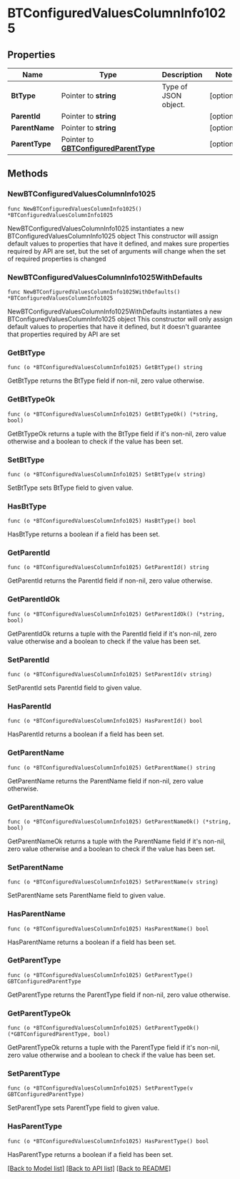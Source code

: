 # BTConfiguredValuesColumnInfo1025

## Properties

Name | Type | Description | Notes
------------ | ------------- | ------------- | -------------
**BtType** | Pointer to **string** | Type of JSON object. | [optional] 
**ParentId** | Pointer to **string** |  | [optional] 
**ParentName** | Pointer to **string** |  | [optional] 
**ParentType** | Pointer to [**GBTConfiguredParentType**](GBTConfiguredParentType.md) |  | [optional] 

## Methods

### NewBTConfiguredValuesColumnInfo1025

`func NewBTConfiguredValuesColumnInfo1025() *BTConfiguredValuesColumnInfo1025`

NewBTConfiguredValuesColumnInfo1025 instantiates a new BTConfiguredValuesColumnInfo1025 object
This constructor will assign default values to properties that have it defined,
and makes sure properties required by API are set, but the set of arguments
will change when the set of required properties is changed

### NewBTConfiguredValuesColumnInfo1025WithDefaults

`func NewBTConfiguredValuesColumnInfo1025WithDefaults() *BTConfiguredValuesColumnInfo1025`

NewBTConfiguredValuesColumnInfo1025WithDefaults instantiates a new BTConfiguredValuesColumnInfo1025 object
This constructor will only assign default values to properties that have it defined,
but it doesn't guarantee that properties required by API are set

### GetBtType

`func (o *BTConfiguredValuesColumnInfo1025) GetBtType() string`

GetBtType returns the BtType field if non-nil, zero value otherwise.

### GetBtTypeOk

`func (o *BTConfiguredValuesColumnInfo1025) GetBtTypeOk() (*string, bool)`

GetBtTypeOk returns a tuple with the BtType field if it's non-nil, zero value otherwise
and a boolean to check if the value has been set.

### SetBtType

`func (o *BTConfiguredValuesColumnInfo1025) SetBtType(v string)`

SetBtType sets BtType field to given value.

### HasBtType

`func (o *BTConfiguredValuesColumnInfo1025) HasBtType() bool`

HasBtType returns a boolean if a field has been set.

### GetParentId

`func (o *BTConfiguredValuesColumnInfo1025) GetParentId() string`

GetParentId returns the ParentId field if non-nil, zero value otherwise.

### GetParentIdOk

`func (o *BTConfiguredValuesColumnInfo1025) GetParentIdOk() (*string, bool)`

GetParentIdOk returns a tuple with the ParentId field if it's non-nil, zero value otherwise
and a boolean to check if the value has been set.

### SetParentId

`func (o *BTConfiguredValuesColumnInfo1025) SetParentId(v string)`

SetParentId sets ParentId field to given value.

### HasParentId

`func (o *BTConfiguredValuesColumnInfo1025) HasParentId() bool`

HasParentId returns a boolean if a field has been set.

### GetParentName

`func (o *BTConfiguredValuesColumnInfo1025) GetParentName() string`

GetParentName returns the ParentName field if non-nil, zero value otherwise.

### GetParentNameOk

`func (o *BTConfiguredValuesColumnInfo1025) GetParentNameOk() (*string, bool)`

GetParentNameOk returns a tuple with the ParentName field if it's non-nil, zero value otherwise
and a boolean to check if the value has been set.

### SetParentName

`func (o *BTConfiguredValuesColumnInfo1025) SetParentName(v string)`

SetParentName sets ParentName field to given value.

### HasParentName

`func (o *BTConfiguredValuesColumnInfo1025) HasParentName() bool`

HasParentName returns a boolean if a field has been set.

### GetParentType

`func (o *BTConfiguredValuesColumnInfo1025) GetParentType() GBTConfiguredParentType`

GetParentType returns the ParentType field if non-nil, zero value otherwise.

### GetParentTypeOk

`func (o *BTConfiguredValuesColumnInfo1025) GetParentTypeOk() (*GBTConfiguredParentType, bool)`

GetParentTypeOk returns a tuple with the ParentType field if it's non-nil, zero value otherwise
and a boolean to check if the value has been set.

### SetParentType

`func (o *BTConfiguredValuesColumnInfo1025) SetParentType(v GBTConfiguredParentType)`

SetParentType sets ParentType field to given value.

### HasParentType

`func (o *BTConfiguredValuesColumnInfo1025) HasParentType() bool`

HasParentType returns a boolean if a field has been set.


[[Back to Model list]](../README.md#documentation-for-models) [[Back to API list]](../README.md#documentation-for-api-endpoints) [[Back to README]](../README.md)


